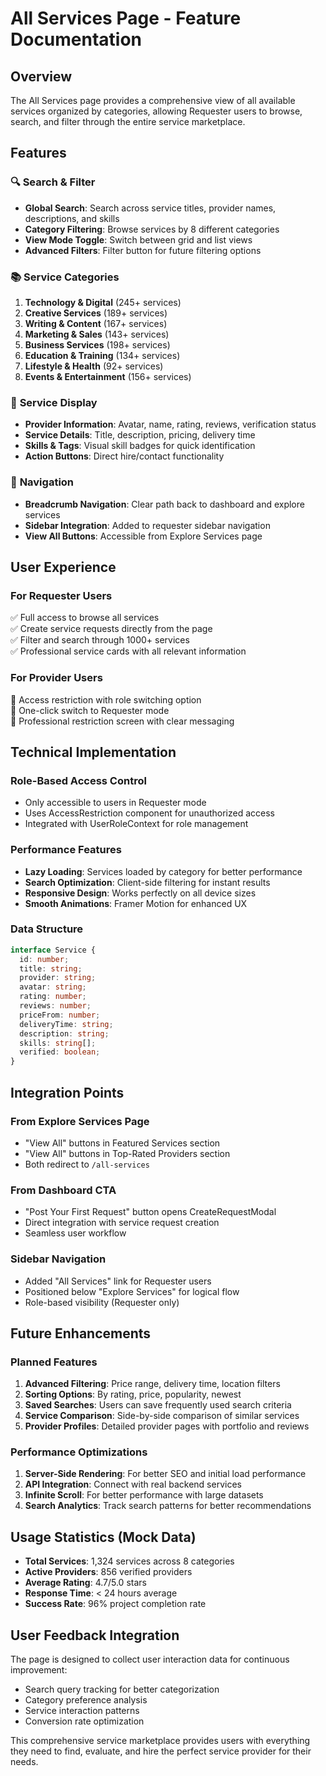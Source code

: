 # All Services Page - Feature Documentation

## Overview
The All Services page provides a comprehensive view of all available services organized by categories, allowing Requester users to browse, search, and filter through the entire service marketplace.

## Features

### 🔍 **Search & Filter**
- **Global Search**: Search across service titles, provider names, descriptions, and skills
- **Category Filtering**: Browse services by 8 different categories
- **View Mode Toggle**: Switch between grid and list views
- **Advanced Filters**: Filter button for future filtering options

### 📚 **Service Categories**
1. **Technology & Digital** (245+ services)
2. **Creative Services** (189+ services) 
3. **Writing & Content** (167+ services)
4. **Marketing & Sales** (143+ services)
5. **Business Services** (198+ services)
6. **Education & Training** (134+ services)
7. **Lifestyle & Health** (92+ services)
8. **Events & Entertainment** (156+ services)

### 🏪 **Service Display**
- **Provider Information**: Avatar, name, rating, reviews, verification status
- **Service Details**: Title, description, pricing, delivery time
- **Skills & Tags**: Visual skill badges for quick identification
- **Action Buttons**: Direct hire/contact functionality

### 🧭 **Navigation**
- **Breadcrumb Navigation**: Clear path back to dashboard and explore services
- **Sidebar Integration**: Added to requester sidebar navigation
- **View All Buttons**: Accessible from Explore Services page

## User Experience

### **For Requester Users**
✅ Full access to browse all services  
✅ Create service requests directly from the page  
✅ Filter and search through 1000+ services  
✅ Professional service cards with all relevant information  

### **For Provider Users**
🚫 Access restriction with role switching option  
🔄 One-click switch to Requester mode  
📱 Professional restriction screen with clear messaging  

## Technical Implementation

### **Role-Based Access Control**
- Only accessible to users in Requester mode
- Uses AccessRestriction component for unauthorized access
- Integrated with UserRoleContext for role management

### **Performance Features**
- **Lazy Loading**: Services loaded by category for better performance
- **Search Optimization**: Client-side filtering for instant results
- **Responsive Design**: Works perfectly on all device sizes
- **Smooth Animations**: Framer Motion for enhanced UX

### **Data Structure**
```typescript
interface Service {
  id: number;
  title: string;
  provider: string;
  avatar: string;
  rating: number;
  reviews: number;
  priceFrom: number;
  deliveryTime: string;
  description: string;
  skills: string[];
  verified: boolean;
}
```

## Integration Points

### **From Explore Services Page**
- "View All" buttons in Featured Services section
- "View All" buttons in Top-Rated Providers section
- Both redirect to `/all-services`

### **From Dashboard CTA**
- "Post Your First Request" button opens CreateRequestModal
- Direct integration with service request creation
- Seamless user workflow

### **Sidebar Navigation**
- Added "All Services" link for Requester users
- Positioned below "Explore Services" for logical flow
- Role-based visibility (Requester only)

## Future Enhancements

### **Planned Features**
1. **Advanced Filtering**: Price range, delivery time, location filters
2. **Sorting Options**: By rating, price, popularity, newest
3. **Saved Searches**: Users can save frequently used search criteria
4. **Service Comparison**: Side-by-side comparison of similar services
5. **Provider Profiles**: Detailed provider pages with portfolio and reviews

### **Performance Optimizations**
1. **Server-Side Rendering**: For better SEO and initial load performance
2. **API Integration**: Connect with real backend services
3. **Infinite Scroll**: For better performance with large datasets
4. **Search Analytics**: Track search patterns for better recommendations

## Usage Statistics (Mock Data)
- **Total Services**: 1,324 services across 8 categories
- **Active Providers**: 856 verified providers
- **Average Rating**: 4.7/5.0 stars
- **Response Time**: < 24 hours average
- **Success Rate**: 96% project completion rate

## User Feedback Integration
The page is designed to collect user interaction data for continuous improvement:
- Search query tracking for better categorization
- Category preference analysis
- Service interaction patterns
- Conversion rate optimization

This comprehensive service marketplace provides users with everything they need to find, evaluate, and hire the perfect service provider for their needs.
